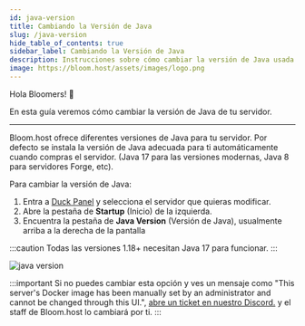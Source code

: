 ```yaml
---
id: java-version
title: Cambiando la Versión de Java
slug: /java-version
hide_table_of_contents: true
sidebar_label: Cambiando la Versión de Java
description: Instrucciones sobre cómo cambiar la versión de Java usada en tu servidor
image: https://bloom.host/assets/images/logo.png
---
```


Hola Bloomers! 👋

En esta guía veremos cómo cambiar la versión de Java de tu servidor.

---

Bloom.host ofrece diferentes versiones de Java para tu servidor. Por defecto se instala la versión de Java adecuada para
ti automáticamente cuando compras el servidor. (Java 17 para las versiones modernas, Java 8 para servidores Forge, etc).

Para cambiar la versión de Java:
1. Entra a [Duck Panel](https://mc.bloom.host/) y selecciona el servidor que quieras modificar.
2. Abre la pestaña de **Startup** (Inicio) de la izquierda.
3. Encuentra la pestaña de **Java Version** (Versión de Java), usualmente arriba a la derecha de la pantalla

:::caution
Todas las versiones 1.18+ necesitan Java 17 para funcionar.
:::

![java version](/imgs/running_a_server/java_version/1.png)

:::important
Si no puedes cambiar esta opción y ves un mensaje como "This server's Docker image has been manually set by an
administrator and cannot be changed through this UI.", [abre un ticket en nuestro Discord.](https://discord.com/invite/bloom)
y el staff de Bloom.host lo cambiará por ti.
:::
